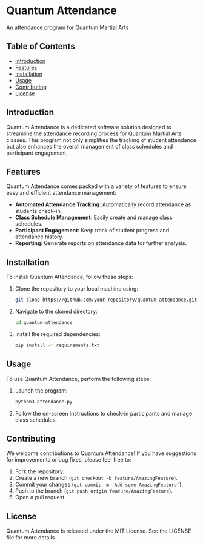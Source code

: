 # Quantum Attendance

An attendance program for Quantum Martial Arts

## Table of Contents

- [Introduction](#introduction)
- [Features](#features)
- [Installation](#installation)
- [Usage](#usage)
- [Contributing](#contributing)
- [License](#license)

## Introduction

Quantum Attendance is a dedicated software solution designed to streamline the attendance recording process for Quantum Martial Arts classes. This program not only simplifies the tracking of student attendance but also enhances the overall management of class schedules and participant engagement.

## Features

Quantum Attendance comes packed with a variety of features to ensure easy and efficient attendance management:

- **Automated Attendance Tracking**: Automatically record attendance as students check-in.
- **Class Schedule Management**: Easily create and manage class schedules.
- **Participant Engagement**: Keep track of student progress and attendance history.
- **Reporting**: Generate reports on attendance data for further analysis.

## Installation

To install Quantum Attendance, follow these steps:

1. Clone the repository to your local machine using:
   ```bash
   git clone https://github.com/your-repository/quantum-attendance.git
   ```
2. Navigate to the cloned directory:
   ```bash
   cd quantum-attendance
   ```
3. Install the required dependencies:
   ```bash
   pip install -r requirements.txt
   ```

## Usage

To use Quantum Attendance, perform the following steps:

1. Launch the program:
   ```bash
   python3 attendance.py
   ```
2. Follow the on-screen instructions to check-in participants and manage class schedules.

## Contributing

We welcome contributions to Quantum Attendance! If you have suggestions for improvements or bug fixes, please feel free to:

1. Fork the repository.
2. Create a new branch (`git checkout -b feature/AmazingFeature`).
3. Commit your changes (`git commit -m 'Add some AmazingFeature'`).
4. Push to the branch (`git push origin feature/AmazingFeature`).
5. Open a pull request.

## License

Quantum Attendance is released under the MIT License. See the LICENSE file for more details.